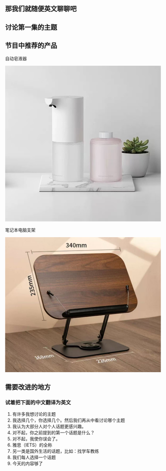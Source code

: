 ## 那我们就随便英文聊聊吧

## 讨论第一集的主题


## 节目中推荐的产品
自动皂液器

![auto soap dispenser](./auto-liquid-dispenser.jpg)


笔记本电脑支架

![laptop-stand](./laptop-stand.jpg)

## 需要改进的地方

### 试着把下面的中文翻译为英文
1. 有许多我想讨论的主题
2. 我选择几个，你选择几个。然后我们再从中看讨论哪个主题
3. 我认为大部分人对个人话题更感兴趣。
4. 对不起，你之前提到的第一个话题是什么？
5. 对不起，我使你误会了。
6. 雅思（IETS）的全称
7. 另一类是国外生活的话题，比如：找学车教练
8. 我们每人选择一个话题
9. 今天的内容够了


